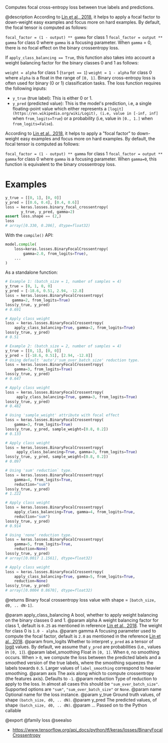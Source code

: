 Computes focal cross-entropy loss between true labels and predictions.

@description
According to [Lin et al., 2018](https://arxiv.org/pdf/1708.02002.pdf), it
helps to apply a focal factor to down-weight easy examples and focus more on
hard examples. By default, the focal tensor is computed as follows:

`focal_factor = (1 - output) ** gamma` for class 1
`focal_factor = output ** gamma` for class 0
where `gamma` is a focusing parameter. When `gamma` = 0, there is no focal
effect on the binary crossentropy loss.

If `apply_class_balancing == True`, this function also takes into account a
weight balancing factor for the binary classes 0 and 1 as follows:

`weight = alpha` for class 1 (`target == 1`)
`weight = 1 - alpha` for class 0
where `alpha` is a float in the range of `[0, 1]`.
Binary cross-entropy loss is often used for binary (0 or 1) classification
tasks. The loss function requires the following inputs:

- `y_true` (true label): This is either 0 or 1.
- `y_pred` (predicted value): This is the model's prediction, i.e, a single
    floating-point value which either represents a
    `[logit](https://en.wikipedia.org/wiki/Logit), (i.e, value in [-inf, inf]`
    when `from_logits=True`) or a probability (i.e, value in `[0., 1.]` when
    `from_logits=False`).

According to [Lin et al., 2018](https://arxiv.org/pdf/1708.02002.pdf), it
helps to apply a "focal factor" to down-weight easy examples and focus more
on hard examples. By default, the focal tensor is computed as follows:

`focal_factor = (1 - output) ** gamma` for class 1
`focal_factor = output ** gamma` for class 0
where `gamma` is a focusing parameter. When `gamma=0`, this function is
equivalent to the binary crossentropy loss.

# Examples
```python
y_true = [[0, 1], [0, 0]]
y_pred = [[0.6, 0.4], [0.4, 0.6]]
loss = keras.losses.binary_focal_crossentropy(
       y_true, y_pred, gamma=2)
assert loss.shape == (2,)
loss
# array([0.330, 0.206], dtype=float32)
```
With the `compile()` API:

```python
model.compile(
    loss=keras.losses.BinaryFocalCrossentropy(
        gamma=2.0, from_logits=True),
    ...
)
```

As a standalone function:

```python
# Example 1: (batch_size = 1, number of samples = 4)
y_true = [0, 1, 0, 0]
y_pred = [-18.6, 0.51, 2.94, -12.8]
loss = keras.losses.BinaryFocalCrossentropy(
   gamma=2, from_logits=True)
loss(y_true, y_pred)
# 0.691
```

```python
# Apply class weight
loss = keras.losses.BinaryFocalCrossentropy(
    apply_class_balancing=True, gamma=2, from_logits=True)
loss(y_true, y_pred)
# 0.51
```

```python
# Example 2: (batch_size = 2, number of samples = 4)
y_true = [[0, 1], [0, 0]]
y_pred = [[-18.6, 0.51], [2.94, -12.8]]
# Using default 'auto'/'sum_over_batch_size' reduction type.
loss = keras.losses.BinaryFocalCrossentropy(
    gamma=3, from_logits=True)
loss(y_true, y_pred)
# 0.647
```

```python
# Apply class weight
loss = keras.losses.BinaryFocalCrossentropy(
     apply_class_balancing=True, gamma=3, from_logits=True)
loss(y_true, y_pred)
# 0.482
```

```python
# Using 'sample_weight' attribute with focal effect
loss = keras.losses.BinaryFocalCrossentropy(
    gamma=3, from_logits=True)
loss(y_true, y_pred, sample_weight=[0.8, 0.2])
# 0.133
```

```python
# Apply class weight
loss = keras.losses.BinaryFocalCrossentropy(
     apply_class_balancing=True, gamma=3, from_logits=True)
loss(y_true, y_pred, sample_weight=[0.8, 0.2])
# 0.097
```

```python
# Using 'sum' reduction` type.
loss = keras.losses.BinaryFocalCrossentropy(
    gamma=4, from_logits=True,
    reduction="sum")
loss(y_true, y_pred)
# 1.222
```

```python
# Apply class weight
loss = keras.losses.BinaryFocalCrossentropy(
    apply_class_balancing=True, gamma=4, from_logits=True,
    reduction="sum")
loss(y_true, y_pred)
# 0.914
```

```python
# Using 'none' reduction type.
loss = keras.losses.BinaryFocalCrossentropy(
    gamma=5, from_logits=True,
    reduction=None)
loss(y_true, y_pred)
# array([0.0017 1.1561], dtype=float32)
```

```python
# Apply class weight
loss = keras.losses.BinaryFocalCrossentropy(
    apply_class_balancing=True, gamma=5, from_logits=True,
    reduction=None)
loss(y_true, y_pred)
# array([0.0004 0.8670], dtype=float32)
```

@returns
Binary focal crossentropy loss value
with shape = `[batch_size, d0, .. dN-1]`.

@param apply_class_balancing A bool, whether to apply weight balancing on the
    binary classes 0 and 1.
@param alpha A weight balancing factor for class 1, default is `0.25` as
    mentioned in reference [Lin et al., 2018](
    https://arxiv.org/pdf/1708.02002.pdf).  The weight for class 0 is
    `1.0 - alpha`.
@param gamma A focusing parameter used to compute the focal factor, default is
    `2.0` as mentioned in the reference
    [Lin et al., 2018](https://arxiv.org/pdf/1708.02002.pdf).
@param from_logits Whether to interpret `y_pred` as a tensor of
    [logit](https://en.wikipedia.org/wiki/Logit) values. By default, we
    assume that `y_pred` are probabilities (i.e., values in `[0, 1]`).
@param label_smoothing Float in `[0, 1]`. When `0`, no smoothing occurs.
    When > `0`, we compute the loss between the predicted labels
    and a smoothed version of the true labels, where the smoothing
    squeezes the labels towards `0.5`.
    Larger values of `label_smoothing` correspond to heavier smoothing.
@param axis The axis along which to compute crossentropy (the features axis).
    Defaults to `-1`.
@param reduction Type of reduction to apply to the loss. In almost all cases
    this should be `"sum_over_batch_size"`.
    Supported options are `"sum"`, `"sum_over_batch_size"` or `None`.
@param name Optional name for the loss instance.
@param y_true Ground truth values, of shape `(batch_size, d0, .. dN)`.
@param y_pred The predicted values, of shape `(batch_size, d0, .. dN)`.
@param ... Passed on to the Python callable

@export
@family loss
@seealso
+ <https://www.tensorflow.org/api_docs/python/tf/keras/losses/BinaryFocalCrossentropy>

